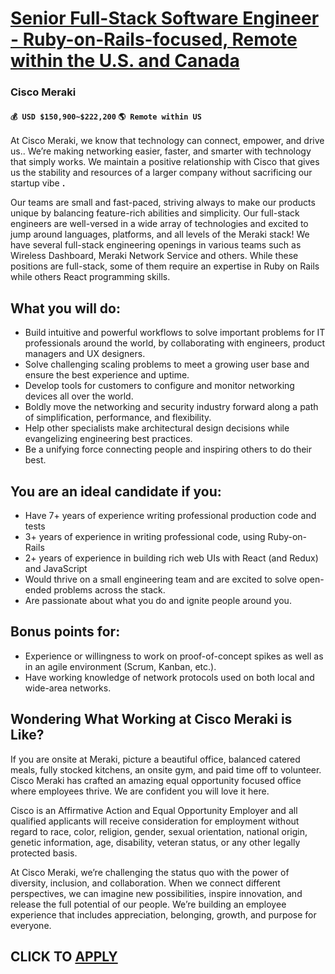 # [Senior Full-Stack Software Engineer - Ruby-on-Rails-focused, Remote within the U.S. and Canada](https://www.remotewlb.com/apply/senior-full-stack-software-engineer-ruby-on-rails-focused-remote-within-the-u-s-and-canada)  
### Cisco Meraki  
#### `💰 USD $150,900~$222,200` `🌎 Remote within US`  

At Cisco Meraki, we know that technology can connect, empower, and drive us.. We’re making networking easier, faster, and smarter with technology that simply works. We maintain a positive relationship with Cisco that gives us the stability and resources of a larger company without sacrificing our startup vibe **.**

Our teams are small and fast-paced, striving always to make our products unique by balancing feature-rich abilities and simplicity. Our full-stack engineers are well-versed in a wide array of technologies and excited to jump around languages, platforms, and all levels of the Meraki stack! We have several full-stack engineering openings in various teams such as Wireless Dashboard, Meraki Network Service and others. While these positions are full-stack, some of them require an expertise in Ruby on Rails while others React programming skills.

## **What you will do:**

  * Build intuitive and powerful workflows to solve important problems for IT professionals around the world, by collaborating with engineers, product managers and UX designers.
  * Solve challenging scaling problems to meet a growing user base and ensure the best experience and uptime.
  * Develop tools for customers to configure and monitor networking devices all over the world.
  * Boldly move the networking and security industry forward along a path of simplification, performance, and flexibility.
  * Help other specialists make architectural design decisions while evangelizing engineering best practices.
  * Be a unifying force connecting people and inspiring others to do their best.

## **You are an ideal candidate if you:**

  * Have 7+ years of experience writing professional production code and tests
  * 3+ years of experience in writing professional code, using Ruby-on-Rails
  * 2+ years of experience in building rich web UIs with React (and Redux) and JavaScript
  * Would thrive on a small engineering team and are excited to solve open-ended problems across the stack.
  * Are passionate about what you do and ignite people around you.

## **Bonus points for:**

  * Experience or willingness to work on proof-of-concept spikes as well as in an agile environment (Scrum, Kanban, etc.).
  * Have working knowledge of network protocols used on both local and wide-area networks.

## Wondering What Working at Cisco Meraki is Like?

If you are onsite at Meraki, picture a beautiful office, balanced catered meals, fully stocked kitchens, an onsite gym, and paid time off to volunteer. Cisco Meraki has crafted an amazing equal opportunity focused office where employees thrive. We are confident you will love it here.

Cisco is an Affirmative Action and Equal Opportunity Employer and all qualified applicants will receive consideration for employment without regard to race, color, religion, gender, sexual orientation, national origin, genetic information, age, disability, veteran status, or any other legally protected basis.

At Cisco Meraki, we’re challenging the status quo with the power of diversity, inclusion, and collaboration. When we connect different perspectives, we can imagine new possibilities, inspire innovation, and release the full potential of our people. We’re building an employee experience that includes appreciation, belonging, growth, and purpose for everyone.

  
## CLICK TO [APPLY](https://www.remotewlb.com/apply/senior-full-stack-software-engineer-ruby-on-rails-focused-remote-within-the-u-s-and-canada)

